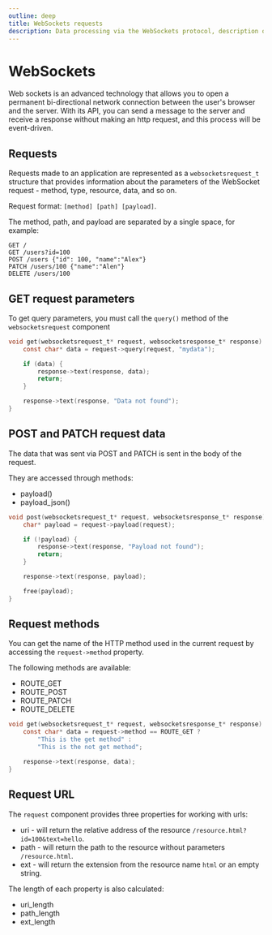 ```yaml
---
outline: deep
title: WebSockets requests
description: Data processing via the WebSockets protocol, description of the request format to the server
---
```


# WebSockets

Web sockets is an advanced technology that allows you to open a permanent bi-directional network connection between the user's browser and the server. With its API, you can send a message to the server and receive a response without making an http request, and this process will be event-driven.

## Requests

Requests made to an application are represented as a `websocketsrequest_t` structure that provides information about the parameters of the WebSocket request - method, type, resource, data, and so on.

Request format: `[method] [path] [payload]`.

The method, path, and payload are separated by a single space, for example:

```
GET /
GET /users?id=100
POST /users {"id": 100, "name":"Alex"}
PATCH /users/100 {"name":"Alen"}
DELETE /users/100
```

## GET request parameters

To get query parameters, you must call the `query()` method of the `websocketsrequest` component

```C
void get(websocketsrequest_t* request, websocketsresponse_t* response) {
    const char* data = request->query(request, "mydata");

    if (data) {
        response->text(response, data);
        return;
    }

    response->text(response, "Data not found");
}
```

## POST and PATCH request data

The data that was sent via POST and PATCH is sent in the body of the request.

They are accessed through methods:

* payload()
* payload_json()

```C
void post(websocketsrequest_t* request, websocketsresponse_t* response) {
    char* payload = request->payload(request);

    if (!payload) {
        response->text(response, "Payload not found");
        return;
    }

    response->text(response, payload);

    free(payload);
}
```

## Request methods

You can get the name of the HTTP method used in the current request by accessing the `request->method` property.

The following methods are available:

* ROUTE_GET
* ROUTE_POST
* ROUTE_PATCH
* ROUTE_DELETE

```C
void get(websocketsrequest_t* request, websocketsresponse_t* response) {
    const char* data = request->method == ROUTE_GET ?
        "This is the get method" :
        "This is the not get method";

    response->text(response, data);
}
```

## Request URL

The `request` component provides three properties for working with urls:

* uri - will return the relative address of the resource `/resource.html?id=100&text=hello`.
* path - will return the path to the resource without parameters `/resource.html`.
* ext - will return the extension from the resource name `html` or an empty string.

The length of each property is also calculated:

* uri_length
* path_length
* ext_length

